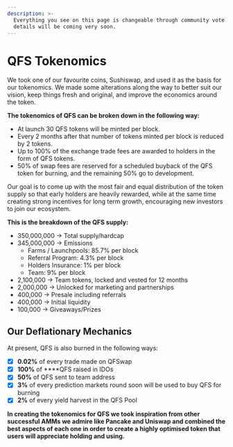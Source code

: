 ```yaml
---
description: >-
  Everything you see on this page is changeable through community vote. DAO
  details will be coming very soon.
---
```


# QFS Tokenomics

We took one of our favourite coins, Sushiswap, and used it as the basis for our tokenomics. We made some alterations along the way to better suit our vision, keep things fresh and original, and improve the economics around the token.

**The tokenomics of QFS can be broken down in the following way:**

* At launch 30 QFS tokens will be minted per block.
* Every 2 months after that number of tokens minted per block is reduced by 2 tokens.
* Up to 100% of the exchange trade fees are awarded to holders in the form of QFS tokens.
* 50% of swap fees are reserved for a scheduled buyback of the QFS token for burning, and the remaining 50% go to development.

Our goal is to come up with the most fair and equal distribution of the token supply so that early holders are heavily rewarded, while at the same time creating strong incentives for long term growth, encouraging new investors to join our ecosystem.

**This is the breakdown of the QFS supply:**

* 350,000,000 → Total supply/hardcap
* 345,000,000 → Emissions 
  * Farms / Launchpools: 85.7% per block 
  * Referral Program: 4.3% per block 
  * Holders Insurance: 1% per block 
  * Team: 9% per block 
* 2,100,000 → Team tokens, locked and vested for 12 months
* 2,000,000 → Unlocked for marketing and partnerships
* 400,000 → Presale including referrals
* 400,000 → Initial liquidity
* 100,000 → Giveaways/Prizes

## **Our Deflationary Mechanics**

At present, QFS is also burned in the following ways:

* [x] **0.02%** of every trade made on QFSwap
* [x] **100%** of ****QFS raised in IDOs 
* [x] **50%** of QFS sent to team address
* [x] **3%** of every prediction markets round soon will be used to buy QFS for burning
* [x] **2%** of every yield harvest in the QFS Pool

**In creating the tokenomics for QFS we took inspiration from other successful AMMs we admire like Pancake and Uniswap and combined the best aspects of each one in order to create a highly optimised token that users will appreciate holding and using.**  


